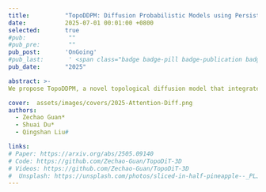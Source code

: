 ```yaml
---
title:          "TopoDDPM: Diffusion Probabilistic Models using Persistent Homology for 3D Point Cloud Generation"
date:           2025-07-01 00:01:00 +0800
selected:       true
#pub:            ""
#pub_pre:        ""
pub_post:       'OnGoing'
#pub_last:       ' <span class="badge badge-pill badge-publication badge-success">Spotlight</span>'
pub_date:       "2025"

abstract: >-
We propose TopoDDPM, a novel topological diffusion model that integrates topological features as shape-informed latent variables. We further introduce a topological loss function to enhance the model's sensitivity to topological variations, encouraging the generation of shapes with more consistent and meaningful topology. Despite having 160× fewer parameters than LION, TopoDDPM achieves superior generation quality and faster inference speed.

cover:  assets/images/covers/2025-Attention-Diff.png
authors:
  - Zechao Guan*
  - Shuai Du*
  - Qingshan Liu#

links:
# Paper: https://arxiv.org/abs/2505.09140
# Code: https://github.com/Zechao-Guan/TopoDiT-3D
# Videos: https://github.com/Zechao-Guan/TopoDiT-3D
#  Unsplash: https://unsplash.com/photos/sliced-in-half-pineapple--_PLJZmHZzk
---
```

